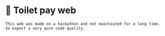 # 🧻 Toilet pay web

 `This web was made on a hackathon and not maintained for a long time. So expect a very pure code quality.`
